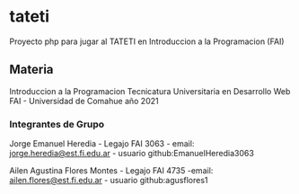 # tateti

Proyecto php para jugar al TATETI en Introduccion a la Programacion (FAI)

## Materia 

Introduccion a la Programacion
Tecnicatura Universitaria en Desarrollo Web
FAI - Universidad de Comahue
año 2021

### Integrantes de Grupo

Jorge Emanuel Heredia - Legajo FAI 3063 - email: jorge.heredia@est.fi.edu.ar - usuario  github:EmanuelHeredia3063

Ailen Agustina Flores Montes - Legajo FAI 4735 -email: ailen.flores@est.fi.edu.ar - usuario github:agusflores1
